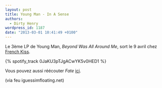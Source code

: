 ```yaml
---
layout: post
title: Young Man - In A Sense
authors:
  - Dirty Henry
wordpress_id: 1187
date: "2013-03-01 10:41:49 +0100"
---
```


Le 3ème LP de Young Man, _Beyond Was All Around Me_, sort le 9 avril chez
[French Kiss](http://www.frenchkissrecords.com/).

{% spotify_track 0JaKU3pTJgACwYK5v0HED1 %}

Vous pouvez aussi réécouter _Fate_ [ici](700).

(via feu iguessimfloating.net)
